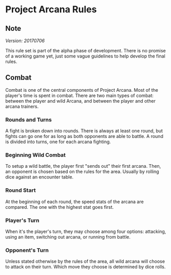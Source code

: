 # Project Arcana Rules

## Note
*Version: 20170706*

This rule set is part of the alpha phase of development. There is no promise of a working game yet, just some vague guidelines to help develop the final rules.

## Combat
Combat is one of the central components of Project Arcana. Most of the player's time is spent in combat. There are two main types of combat: between the player and wild Arcana, and between the player and other arcana trainers.

### Rounds and Turns
A fight is broken down into rounds. There is always at least one round, but fights can go one for as long as both opponents are able to battle. A round is divided into turns, one for each arcana fighting.

### Beginning Wild Combat
To setup a wild battle, the player first "sends out" their first arcana. Then, an opponent is chosen based on the rules for the area. Usually by rolling dice against an encounter table.

### Round Start
At the beginning of each round, the speed stats of the arcana are compared. The one with the highest stat goes first.

### Player's Turn
When it's the player's turn, they may choose among four options: attacking, using an item, switching out arcana, or running from battle.

### Opponent's Turn
Unless stated otherwise by the rules of the area, all wild arcana will choose to attack on their turn. Which move they choose is determined by dice rolls.

